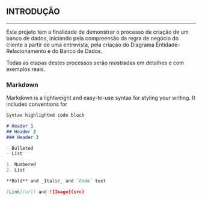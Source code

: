 ## INTRODUÇÃO
<hr size="100"> <!-- LINHA HORIZONTAL -->

Este projeto tem a finalidade de demonstrar o processo de criação de um banco de dados, iniciando pela compreensão da regra de negócio do cliente
a partir de uma entrevista, pela criação do Diagrama Entidade-Relacionamento e do Banco de Dados.

Todas as etapas destes processos serão mostradas em detalhes e com exemplos reais.

### Markdown

Markdown is a lightweight and easy-to-use syntax for styling your writing. It includes conventions for

<!-- BOX DE CÓDIGOS -->

```markdown 
Syntax highlighted code block

# Header 1
## Header 2
### Header 3

- Bulleted
- List

1. Numbered
2. List

**Bold** and _Italic_ and `Code` text

[Link](url) and ![Image](src)
```


